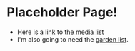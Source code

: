 # Placeholder Page!
- Here is a link to [the media list][1]
- I'm also going to need the [garden list][2]. 

[1]:	https://mrrph.github.io/medialist.md
[2]:	https://mrrph.github.io/gardenplan/